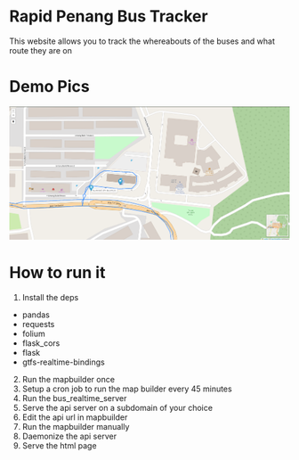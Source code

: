 # Rapid Penang Bus Tracker

This website allows you to track the whereabouts of the buses and what route they are on

# Demo Pics
![The interface](image.png)

# How to run it
1. Install the deps
 - pandas
 - requests
 - folium
 - flask_cors
 - flask
 - gtfs-realtime-bindings
2. Run the mapbuilder once
3. Setup a cron job to run the map builder every 45 minutes
4. Run the bus_realtime_server
5. Serve the api server on a subdomain of your choice
6. Edit the api url in mapbuilder
7. Run the mapbuilder manually
8. Daemonize the api server
9. Serve the html page
